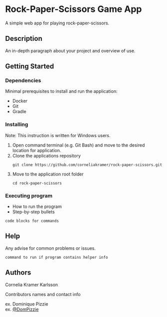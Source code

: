 # Rock-Paper-Scissors Game App

A simple web app for playing rock-paper-scissors. 

## Description

An in-depth paragraph about your project and overview of use.

## Getting Started

### Dependencies
Minimal prerequisites to install and run the application:
* Docker
* Git
* Gradle

### Installing
Note: This instruction is written for Windows users. 
1. Open command terminal (e.g. Git Bash) and move to the desired location for application. 
1. Clone the applications repository 
      ```
      git clone https://github.com/corneliakramer/rock-paper-scissors.git
      ```
1. Move to the application root folder
      ```
      cd rock-paper-scissors
      ```

### Executing program

* How to run the program
* Step-by-step bullets
```
code blocks for commands
```

## Help

Any advise for common problems or issues.
```
command to run if program contains helper info
```

## Authors

Cornelia Kramer Karlsson

Contributors names and contact info

ex. Dominique Pizzie  
ex. [@DomPizzie](https://twitter.com/dompizzie)
